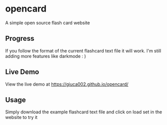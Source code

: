 # opencard
A simple open source flash card website

## Progress
If you follow the format of the current flashcard text file it will work. I'm still adding more features like darkmode : )

## Live Demo
View the live demo at https://giuca002.github.io/opencard/

## Usage
Simply download the example flashcard text file and click on load set in the website to try it 
